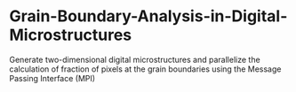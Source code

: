 # Grain-Boundary-Analysis-in-Digital-Microstructures
Generate two-dimensional digital microstructures and parallelize the calculation of fraction of pixels at the grain boundaries using the Message Passing Interface (MPI)
